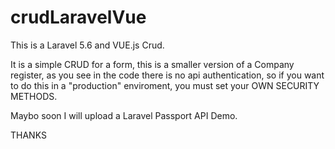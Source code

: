 # crudLaravelVue
This is a Laravel 5.6 and VUE.js Crud.


It is a simple CRUD for a form, this is a smaller version of a Company register, as you see in the code there is no api authentication, so if you want to do this in a "production" enviroment, you must set your OWN SECURITY METHODS.


Maybo soon I will upload a Laravel Passport API Demo.


THANKS
